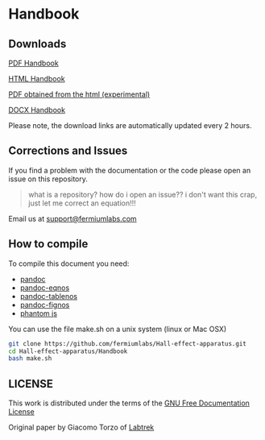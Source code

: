 # Handbook

## Downloads

[PDF Handbook](https://gitcdn.xyz/repo/fermiumlabs/Hall-effect-apparatus/master/Handbook/Exports/Hall_Handbook.pdf)

[HTML Handbook](https://gitcdn.xyz/repo/fermiumlabs/Hall-effect-apparatus/master/Handbook/Exports/Hall_Handbook.html)

[PDF obtained from the html (experimental) ](https://gitcdn.xyz/repo/fermiumlabs/Hall-effect-apparatus/master/Handbook/Exports/Hall_Handbook_fromHTML.pdf)

[DOCX Handbook](https://gitcdn.xyz/repo/fermiumlabs/Hall-effect-apparatus/master/Handbook/Exports/Hall_Handbook.docx)

Please note, the download links are automatically updated every 2 hours. 


## Corrections and Issues

If you find a problem with the documentation or the code please open an issue on this repository.

> what is a repository? how do i open an issue?? i don't want this crap, just let me correct an equation!!!

Email us at [support@fermiumlabs.com](mailto:support@fermiumlabs.com)

## How to compile

To compile this document you need:
* [pandoc](http://pandoc.org)
* [pandoc-eqnos](https://github.com/tomduck/pandoc-eqnos)
* [pandoc-tablenos](https://github.com/tomduck/pandoc-tablenos)
* [pandoc-fignos](https://github.com/tomduck/pandoc-fignos)
* [phantom js](http://phantomjs.org/download.html)

You can use the file make.sh on a unix system (linux or Mac OSX)
```bash
git clone https://github.com/fermiumlabs/Hall-effect-apparatus.git
cd Hall-effect-apparatus/Handbook
bash make.sh
```

## LICENSE
This work is distributed under the terms of the [GNU Free Documentation License](http://www.gnu.org/licenses/fdl-1.3.html)

Original paper by Giacomo Torzo of [Labtrek](http://labtrek.it)
